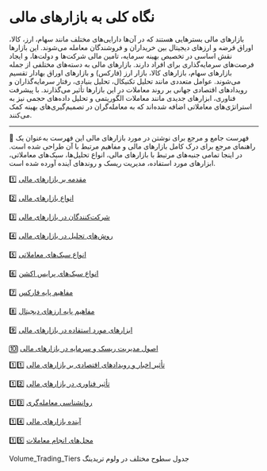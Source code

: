 # نگاه کلی به بازارهای مالی

بازارهای مالی بسترهایی هستند که در آن‌ها دارایی‌های مختلف مانند سهام، ارز، کالا، اوراق قرضه و ارزهای دیجیتال بین خریداران و فروشندگان معامله می‌شوند. این بازارها نقش اساسی در تخصیص بهینه سرمایه، تامین مالی شرکت‌ها و دولت‌ها، و ایجاد فرصت‌های سرمایه‌گذاری برای افراد دارند. بازارهای مالی به دسته‌های مختلفی از جمله بازارهای سهام، بازارهای کالا، بازار ارز (فارکس) و بازارهای اوراق بهادار تقسیم می‌شوند. عوامل متعددی مانند تحلیل تکنیکال، تحلیل بنیادی، رفتار سرمایه‌گذاران و رویدادهای اقتصادی جهانی بر روند معاملات در این بازارها تأثیر می‌گذارند. با پیشرفت فناوری، ابزارهای جدیدی مانند معاملات الگوریتمی و تحلیل داده‌های حجمی نیز به استراتژی‌های معاملاتی اضافه شده‌اند که به معامله‌گران در تصمیم‌گیری‌های بهینه کمک می‌کنند.

---
📖 فهرست جامع و مرجع برای نوشتن در مورد بازارهای مالی
این فهرست به‌عنوان یک راهنمای مرجع برای درک کامل بازارهای مالی و مفاهیم مرتبط با آن طراحی شده است. در اینجا تمامی جنبه‌های مرتبط با بازارهای مالی، انواع تحلیل‌ها، سبک‌های معاملاتی، ابزارهای مورد استفاده، مدیریت ریسک و روندهای آینده آورده شده است.

1️⃣ [مقدمه بر بازارهای مالی](./Financial_Markets_Intro.md)

2️⃣ [انواع بازارهای مالی](./Types_of_Financial_Markets.md)

3️⃣ [شرکت‌کنندگان در بازارهای مالی](./Market_Participants.md)

4️⃣ [روش‌های تحلیل در بازارهای مالی](./Market_Analysis_Methods.md)

5️⃣ [انواع سبک‌های معاملاتی](./Trading_Styles.md)

6️⃣ [انواع سبک‌های پرایس اکشن](./00.md)

7️⃣ [مفاهیم پایه فارکس](./00.md)

8️⃣ [مفاهیم پایه ارزهای دیجیتال](./00.md)

9️⃣ [ابزارهای مورد استفاده در بازارهای مالی](./Trading_Tools_and_Platforms.md)

🔟 [اصول مدیریت ریسک و سرمایه در بازارهای مالی](./Risk_Management.md)

1️⃣1️⃣ [تأثیر اخبار و رویدادهای اقتصادی بر بازارهای مالی](./Economic_Events_Impact.md)

1️⃣2️⃣ [تأثیر فناوری در بازارهای مالی](./Technology_in_Financial_Markets.md)

1️⃣3️⃣ [روانشناسی معامله‌گری](./Trading_Psychology.md)

1️⃣4️⃣ [آینده بازارهای مالی](./Future_of_Financial_Markets.md)

1️⃣5️⃣ [محل‌های انجام معاملات](./00.md)

Volume_Trading_Tiers
جدول سطوح مختلف در ولوم تریدینگ

